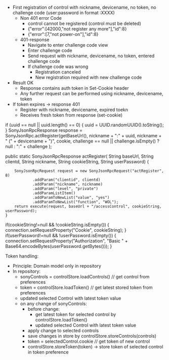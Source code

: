 - First registration of control with nickname, devicename, no token, no challenge code (user:password in format :XXXX)
  - Non 401 error Code
    - control cannot be registered (control must be deleted)
    -   {"error":[42000,"not register any more"],"id":8}
    -   {"error":[7,"not power-on"],"id":8}
  - 401-response
    - Navigate to enter challenge code view
    - Enter challenge code
    - Send request with nickname, devicename, no token, entered challenge code
    - If challenge code was wrong
      - Registration canceled
      - New registration required with new challenge code
- Result OK
  - Response contains auth token in Set-Cookie header
  - Any further request can be performed using nickname, devicename, token
- If token expires -> response 401
  - Register with nickname, devicename, expired toekn
  - Receives fresh token from response (set-cookie)


 if (uuid == null || uuid.length() == 0) {
            uuid = UUID.randomUUID().toString();
        }
        SonyJsonRpcResponse response = SonyJsonRpc.actRegister(getBaseUrl(),
                nickname + ":" + uuid,
                nickname + " (" + devicename + ")",
                cookie,
                challenge == null || challenge.isEmpty() ? null : ":" + challenge
                );

public static SonyJsonRpcResponse actRegister(
            String baseUrl, String clientd, String nickname, String cookieString, String userPassword) {

        SonyJsonRpcRequest request = new SonyJsonRpcRequest("actRegister", 8)
                .addParam("clientid", clientd)
                .addParam("nickname", nickname)
                .addParam("level", "private")
                .addParamListItem()
                .addParamToNewList("value", "yes")
                .addParamToNewList("function", "WOL");
        return execute(request, baseUrl + "/accessControl", cookieString, userPassword);
    }

if(cookieString!=null && !cookieString.isEmpty()) {
                connection.setRequestProperty("Cookie", cookieString);
            }
            if(userPassword!=null && !userPassword.isEmpty()) {
                connection.setRequestProperty("Authorization", "Basic " + Base64.encodeBytes(userPassword.getBytes()));
            }

Token handling:
- Principle: Domain model only in repository
- In repository:
  - sonyControls = controlStore.loadControls() // get control from preferences
  - token = controlStore.loadToken() // get latest stored token from preferences
  - updated selected Control with latest token value
  - on any change of sonyControls:
    - before change:
      - get latest token for selected control by controlStore.loadToken()
      - updated selected Control with latest token value
    - apply change to selected controls
    - save changes in store by controlStore.storeControls(controls)
    - token = selectedControl.cookie // get token of new control
    - controlStore.storeToken(token) -> store token of selected control in token preference
